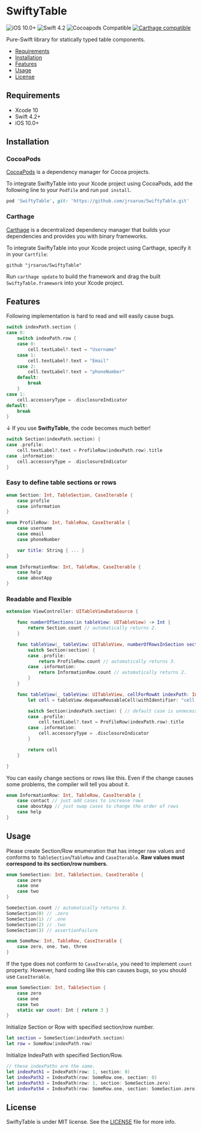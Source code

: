 # SwiftyTable
![iOS 10.0+](https://img.shields.io/badge/platform-iOS%2010%2B-blue.svg?style=flat)
![Swift 4.2](https://img.shields.io/badge/Swift-4.2-orange.svg?style=flat)
![Cocoapods Compatible](https://img.shields.io/cocoapods/v/SwiftyTable.svg)
[![Carthage compatible](https://img.shields.io/badge/Carthage-compatible-4BC51D.svg?style=flat)](https://github.com/Carthage/Carthage)

Pure-Swift library for statically typed table components.
- [Requirements](#requirements)
- [Installation](#installation)
- [Features](#features)
- [Usage](#usage)
- [License](#license)


## Requirements
* Xcode 10
* Swift 4.2+
* iOS 10.0+


## Installation
### CocoaPods
[CocoaPods](http://cocoapods.org) is a dependency manager for Cocoa projects.

To integrate SwiftyTable into your Xcode project using CocoaPods, add the following line to your `Podfile` and run `pod install`.

```ruby
pod 'SwiftyTable', git: 'https://github.com/jrsaruo/SwiftyTable.git'
```

### Carthage
[Carthage](https://github.com/Carthage/Carthage) is a decentralized dependency manager that builds your dependencies and provides you with binary frameworks.

To integrate SwiftyTable into your Xcode project using Carthage, specify it in your `Cartfile`:

```ogdl
github "jrsaruo/SwiftyTable"
```

Run `carthage update` to build the framework and drag the built `SwiftyTable.framework` into your Xcode project.


## Features
Following implementation is hard to read and will easily cause bugs.
```swift
switch indexPath.section {
case 0:
    switch indexPath.row {
    case 0:
        cell.textLabel?.text = "Username"
    case 1:
        cell.textLabel?.text = "Email"
    case 2:
        cell.textLabel?.text = "phoneNumber"
    default:
        break
    }
case 1:
    cell.accessoryType = .disclosureIndicator
default:
    break
}
```

↓ If you use **SwiftyTable**, the code becomes much better!
```swift
switch Section(indexPath.section) {
case .profile:
    cell.textLabel?.text = ProfileRow(indexPath.row).title
case .information:
    cell.accessoryType = .disclosureIndicator
}
```

### Easy to define table sections or rows
```swift
enum Section: Int, TableSection, CaseIterable {
    case profile
    case information
}

enum ProfileRow: Int, TableRow, CaseIterable {
    case username
    case email
    case phoneNumber

    var title: String { ... }
}

enum InformationRow: Int, TableRow, CaseIterable {
    case help
    case aboutApp
}
```

### Readable and Flexible
```swift
extension ViewController: UITableViewDataSource {

    func numberOfSections(in tableView: UITableView) -> Int {
        return Section.count // automatically returns 2.
    }

    func tableView(_ tableView: UITableView, numberOfRowsInSection section: Int) -> Int {
        switch Section(section) {
        case .profile:
            return ProfileRow.count // automatically returns 3.
        case .information:
            return InformationRow.count // automatically returns 2.
        }
    }

    func tableView(_ tableView: UITableView, cellForRowAt indexPath: IndexPath) -> UITableViewCell {
        let cell = tableView.dequeueReusableCell(withIdentifier: "cell identifier", for: indexPath)

        switch Section(indexPath.section) { // default case is unnecessary.
        case .profile:
            cell.textLabel?.text = ProfileRow(indexPath.row).title
        case .information:
            cell.accessoryType = .disclosureIndicator
        }

        return cell
    }

}
```

You can easily change sections or rows like this. Even if the change causes some problems, the compiler will tell you about it.
```swift
enum InformationRow: Int, TableRow, CaseIterable {
    case contact // just add cases to increase rows
    case aboutApp // just swap cases to change the order of rows
    case help
}
```


## Usage
Please create Section/Row enumeration that has integer raw values and conforms to `TableSection`/`TableRow` and `CaseIterable`.
**Raw values must correspond to its section/row numbers.**
```swift
enum SomeSection: Int, TableSection, CaseIterable {
    case zero
    case one
    case two
}

SomeSection.count // automatically returns 3.
SomeSection(0) // .zero
SomeSection(1) // .one
SomeSection(2) // .two
SomeSection(3) // assertionFailure

enum SomeRow: Int, TableRow, CaseIterable {
    case zero, one, two, three
}
```

If the type does not conform to `CaseIterable`, you need to implement `count` property. However, hard coding like this can causes bugs, so you should use `CaseIterable`.
```swift
enum SomeSection: Int, TableSection {
    case zero
    case one
    case two
    static var count: Int { return 3 }
}
```

Initialize Section or Row with specified section/row number.
```swift
let section = SomeSection(indexPath.section)
let row = SomeRow(indexPath.row)
```

Initialize IndexPath with specified Section/Row.
```swift
// these indexPaths are the same.
let indexPath1 = IndexPath(row: 1, section: 0)
let indexPath2 = IndexPath(row: SomeRow.one, section: 0)
let indexPath3 = IndexPath(row: 1, section: SomeSection.zero)
let indexPath4 = IndexPath(row: SomeRow.one, section: SomeSection.zero)
```


## License
SwiftyTable is under MIT license. See the [LICENSE](LICENSE) file for more info.
